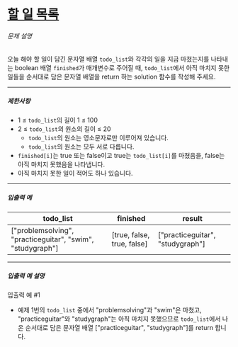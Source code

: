 # [할 일 목록](https://school.programmers.co.kr/learn/courses/30/lessons/181885)


###### 문제 설명


오늘 해야 할 일이 담긴 문자열 배열 `todo_list`와 각각의 일을 지금 마쳤는지를 나타내는 boolean 배열 `finished`가 매개변수로 주어질 때, `todo_list`에서 아직 마치지 못한 일들을 순서대로 담은 문자열 배열을 return 하는 solution 함수를 작성해 주세요.




---


##### 제한사항


* 1 ≤ `todo_list`의 길이 1 ≤ 100
* 2 ≤ `todo_list`의 원소의 길이 ≤ 20
	+ `todo_list`의 원소는 영소문자로만 이루어져 있습니다.
	+ `todo_list`의 원소는 모두 서로 다릅니다.
* `finished[i]`는 true 또는 false이고 true는 `todo_list[i]`를 마쳤음을, false는 아직 마치지 못했음을 나타냅니다.
* 아직 마치지 못한 일이 적어도 하나 있습니다.




---


##### 입출력 예




| todo\_list | finished | result |
| --- | --- | --- |
| \["problemsolving", "practiceguitar", "swim", "studygraph"] | \[true, false, true, false] | \["practiceguitar", "studygraph"] |




---


##### 입출력 예 설명


입출력 예 \#1


* 예제 1번의 `todo_list` 중에서 "problemsolving"과 "swim"은 마쳤고, "practiceguitar"와 "studygraph"는 아직 마치지 못했으므로 `todo_list`에서 나온 순서대로 담은 문자열 배열 \["practiceguitar", "studygraph"]를 return 합니다.



